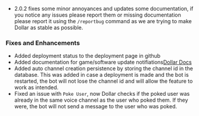 - 2.0.2 fixes some minor annoyances and updates some documentation, if you notice any issues please report them or missing documentation please report it using the `/reportbug` command as we are trying to make Dollar as stable as possible.


### Fixes and Enhancements

- Added deployment status to the deployment page in github
- Added documentation for game/software update notifiations[Dollar Docs](https://aaronrai24.github.io/DollarDiscordBot/docs/Notifications/overview)
- Added auto channel creation persistence by storing the channel id in the database. This was added in case a deployment is made and the bot is restarted, the bot will not lose the channel id and will allow the feature to work as intended.
- Fixed an issue with `Poke User`, now Dollar checks if the poked user was already in the same voice channel as the user who poked them. If they were, the bot will not send a message to the user who was poked.
